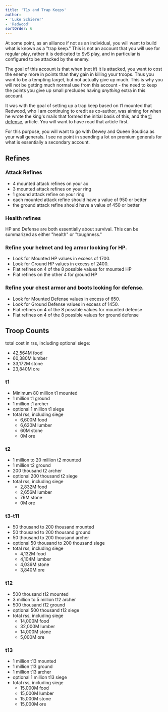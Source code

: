 ```yaml
--- 
title: 'T1s and Trap Keeps'
author:
- 'Luke Schierer'
- 'Redwood'
sortOrder: 6
--- 
```


At some point, as an alliance if not as an individual, you will want to build what is known as a "trap keep."  This is not an account that you will use for regular play, rather it is dedicated to SvS play, and in particular is configured to be attacked by the enemy.  

The goal of this account is that when (not if) it is attacked, you want to cost the enemy more in points than they gain in killing your troops.  Thus you want to be a tempting target, but not actually give up much.  This is why you will not be getting much normal use from this account - the need to keep the points you give up small precludes having *anything* extra in this account. 

It was with the goal of setting up a trap keep based on t1 mounted that Redwood, who I am continuing to credit as co-author, was aiming for when he wrote the king's mails that formed the initial basis of this, and the [t1 defense], article.  You will want to have read that article first.

For this purpose, you will want to go with Dewey and Queen Boudica as your wall generals.  I see no point in spending a lot on premium generals for what is essentially a secondary account.

## Refines

### Attack Refines

* 4 mounted attack refines on your ax
* 3 mounted attack refines on your ring
* 1 ground attack refine on your ring
* each mounted attack refine should have a value of 950 or better
* the ground attack refine should have a value of 450 or better

### Health refines

HP and Defense are both essentially about survival.  This can be summarized as either "health" or "toughness."

### Refine your helmet and leg armor looking for HP.
* Look for Mounted HP values in excess of 1700.
* Look for Ground HP values in excess of 2400.
* Flat refines on 4 of the 8 possible values for mounted HP
* Flat refines on the other 4 for ground HP

### Refine your chest armor and boots looking for defense.
* Look for Mounted Defense values in excess of 650.
* Look for Ground Defense values in excess of 1450.
* Flat refines on 4 of the 8 possible values for mounted defense
* Flat refines on 4 of the 8 possible values for ground defense

## Troop Counts

total cost in rss, including optional siege:
* 42,564M food
* 60,380M lumber
* 33,172M stone
* 23,840M ore

### t1
* Minimum 80 million t1 mounted 
* 1 million t1 ground
* 1 million t1 archer
* optional 1 million t1 siege
* total rss, including siege
  * 6,600M food
  * 6,620M lumber
  * 60M stone
  * 0M ore

### t2

* 1 million to 20 million t2 mounted
* 1 million t2 ground
* 200 thousand t2 archer
* optional 200 thousand t2 siege
* total rss, including siege
  * 2,832M food
  * 2,656M lumber
  * 76M stone
  * 0M ore

### t3-t11

* 50 thousand to 200 thousand mounted
* 50 thousand to 200 thousand ground
* 50 thousand to 200 thousand archer
* optional 50 thousand to 200 thousand siege
* total rss, including siege
  * 4,132M food
  * 4,104M lumber
  * 4,036M stone
  * 3,840M ore
  
### t12

* 500 thousand t12 mounted
* 3 million to 5 million t12 archer
* 500 thousand t12 ground
* optional 500 thousand t12 siege
* total rss, including siege
  * 14,000M food
  * 32,000M lumber
  * 14,000M stone
  * 5,000M ore

### t13

* 1 million t13 mounted
* 1 million t13 ground
* 1 million t13 archer
* optional 1 million t13 siege
* total rss, including siege
  * 15,000M food
  * 15,000M lumber
  * 15,000M stone
  * 15,000M ore

[t1 defense]: <t1_defense> 